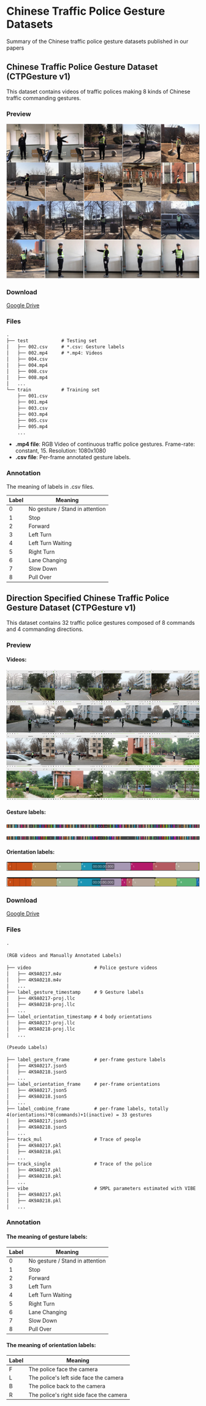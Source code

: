 # Chinese Traffic Police Gesture Datasets
Summary of the Chinese traffic police gesture datasets published in our papers

## Chinese Traffic Police Gesture Dataset (CTPGesture v1)

This dataset contains videos of traffic polices making 8 kinds of Chinese traffic commanding gestures.

### Preview

<p align="center">
    <img src="docs/v1_preview.jpg">
</p>

### Download

[Google Drive](https://drive.google.com/file/d/1QT88DwKyhJ4-hEk81YEpGvikKDS_uqjj/view?usp=sharing)

### Files

```
.
├── test            # Testing set
│   ├── 002.csv     # *.csv: Gesture labels
│   ├── 002.mp4     # *.mp4: Videos
│   ├── 004.csv
│   ├── 004.mp4
│   ├── 008.csv
│   ├── 008.mp4
│   ...
└── train           # Training set
    ├── 001.csv
    ├── 001.mp4
    ├── 003.csv
    ├── 003.mp4
    ├── 005.csv
    ├── 005.mp4
    ...

```

- **.mp4 file**: RGB Video of continuous traffic police gestures. Frame-rate: constant, 15. Resolution: 1080x1080 
- **.csv file**: Per-frame annotated gesture labels.

### Annotation

The meaning of labels in .csv files.

| Label   | Meaning   | 
|--------------|-----------|
| 0 | No gesture / Stand in attention |
| 1 | Stop |
| 2 | Forward |
| 3 | Left Turn |
| 4 | Left Turn Waiting |
| 5 | Right Turn |
| 6 | Lane Changing |
| 7 | Slow Down |
| 8 | Pull Over |

## Direction Specified Chinese Traffic Police Gesture Dataset (CTPGesture v1)

This dataset contains 32 traffic police gestures composed of 8 commands and 4 commanding directions.

### Preview

#### Videos:

<p align="center">
    <img src="docs/v2_preview.jpg">
</p>

#### Gesture labels:
<p align="center">
    <img src="docs/ges1.png">
</p>
<p align="center">
    <img src="docs/ges2.png">
</p>

#### Orientation labels:

<p align="center">
    <img src="docs/orientation1.png">
</p>
<p align="center">
    <img src="docs/orientation2.png">
</p>

### Download
[Google Drive](https://drive.google.com/file/d/1ItPsIYY828LPkoal1y9TEfrg-_IDchj3/view?usp=sharing)

### Files

```
.

(RGB videos and Manually Annotated Labels)

├── video                       # Police gesture videos
│   ├── 4K9A0217.m4v
│   ├── 4K9A0218.m4v
│   ...
├── label_gesture_timestamp     # 9 Gesture labels
│   ├── 4K9A0217-proj.llc
│   ├── 4K9A0218-proj.llc
│   ...
├── label_orientation_timestamp # 4 body orientations
│   ├── 4K9A0217-proj.llc
│   ├── 4K9A0218-proj.llc
│   ...

(Pseudo Labels)

├── label_gesture_frame         # per-frame gesture labels
│   ├── 4K9A0217.json5          
│   ├── 4K9A0218.json5
│   ...
├── label_orientation_frame     # per-frame orientations
│   ├── 4K9A0217.json5
│   ├── 4K9A0218.json5
│   ...
├── label_combine_frame         # per-frame labels, totally 4(orientations)*8(commands)+1(inactive) = 33 gestures
│   ├── 4K9A0217.json5
│   ├── 4K9A0218.json5
│   ...
├── track_mul                   # Trace of people
│   ├── 4K9A0217.pkl
│   ├── 4K9A0218.pkl
│   ...
├── track_single                # Trace of the police
│   ├── 4K9A0217.pkl
│   ├── 4K9A0218.pkl
│   ...
├── vibe                        # SMPL parameters estimated with VIBE
│   ├── 4K9A0217.pkl
│   ├── 4K9A0218.pkl
│   ...
```

### Annotation

#### The meaning of **gesture labels**:

| Label   | Meaning   | 
|--------------|-----------|
| 0 | No gesture / Stand in attention |
| 1 | Stop |
| 2 | Forward |
| 3 | Left Turn |
| 4 | Left Turn Waiting |
| 5 | Right Turn |
| 6 | Lane Changing |
| 7 | Slow Down |
| 8 | Pull Over |

#### The meaning of **orientation labels**:

| Label   | Meaning   | 
|--------------|-----------|
| F | The police face the camera |
| L | The police's left side face the camera |
| B | The police back to the camera |
| R | The police's right side face the camera |